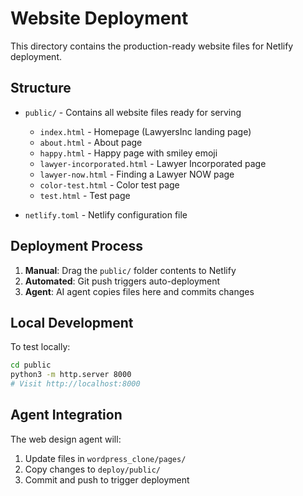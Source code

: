 # Website Deployment

This directory contains the production-ready website files for Netlify deployment.

## Structure

- `public/` - Contains all website files ready for serving
  - `index.html` - Homepage (LawyersInc landing page)
  - `about.html` - About page
  - `happy.html` - Happy page with smiley emoji
  - `lawyer-incorporated.html` - Lawyer Incorporated page
  - `lawyer-now.html` - Finding a Lawyer NOW page
  - `color-test.html` - Color test page
  - `test.html` - Test page

- `netlify.toml` - Netlify configuration file

## Deployment Process

1. **Manual**: Drag the `public/` folder contents to Netlify
2. **Automated**: Git push triggers auto-deployment
3. **Agent**: AI agent copies files here and commits changes

## Local Development

To test locally:
```bash
cd public
python3 -m http.server 8000
# Visit http://localhost:8000
```

## Agent Integration

The web design agent will:
1. Update files in `wordpress_clone/pages/`
2. Copy changes to `deploy/public/`
3. Commit and push to trigger deployment 